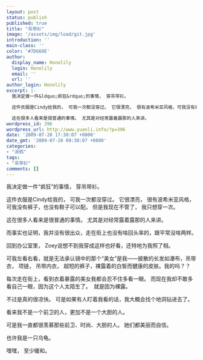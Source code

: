 ```yaml
---
layout: post
status: publish
published: true
title: "吊带衫"
image: '/assets/img/load/git.jpg'
introduction: ''
main-class: ''
color: '#7D669E'
author:
  display_name: Honolily
  login: Honolily
  email: ''
  url: ''
author_login: Honolily
excerpt: |-
  我决定做一件&ldquo;疯狂&rdquo;的事情， 穿吊带衫。

  这件衣服是Cindy给我的， 可我一次都没穿过。 它很漂亮， 很有波希米亚风格，可我没有裤子，也没有鞋子可以配。 但是我现在不管了， 我只想穿一次。

  这在很多人看来是很普通的事情。 尤其是对经常露着露那的人来讲。
wordpress_id: 396
wordpress_url: http://www.yuanli.info/?p=396
date: '2009-07-28 17:30:07 +0800'
date_gmt: '2009-07-28 09:30:07 +0800'
categories:
- "涂鸦"
tags:
- "吊带衫"
comments: []
---
```

<p>我决定做一件&ldquo;疯狂&rdquo;的事情， 穿吊带衫。</p>
<p>这件衣服是Cindy给我的， 可我一次都没穿过。 它很漂亮， 很有波希米亚风格，可我没有裤子，也没有鞋子可以配。 但是我现在不管了， 我只想穿一次。</p>
<p>这在很多人看来是很普通的事情。 尤其是对经常露着露那的人来讲。<a id="more"></a><a id="more-396"></a></p>
<p>而事实也证明，我并没有很出众，走在街上也没有啥回头率的，跟平常没啥两样。</p>
<p>回到办公室里， Zoey说想不到我穿成这样也好看，还特地为我照了相。</p>
<p>可我左看右看，就是无法承认镜中的那个&ldquo;美女&rdquo;是我&mdash;&mdash;披散的长发如瀑布，吊带衣， 项链， 吊带内衣， 超短的裤子，裸露着的白皙而健康的皮肤。我的吗？？</p>
<p>每次走在街上，看到衣着暴露的美女我都会忍不住多看一眼。 而现在我却不敢多看自己一眼，因为这个人太陌生了。 &nbsp;就是因为裸露。</p>
<p>不过是真的很凉快。 可是如果有人盯着我看的话，我大概会找个地洞钻进去了。</p>
<p>看来我不是一个前卫的人，更加不是一个大胆的人。</p>
<p>可是我一直都很羡慕那些前卫、时尚、大胆的人。 她们都美丽而自信。</p>
<p>也许我是一只乌龟。</p>
<p>嘿嘿， 至少暖和。</p>
